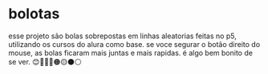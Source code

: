 # bolotas
esse projeto são bolas sobrepostas em linhas aleatorias feitas no p5, utilizando os cursos do alura como base.
se voce segurar o botão direito do mouse, as bolas ficaram mais juntas e mais rapidas.
é algo bem bonito de se ver.
😊👾🐸🔴🟠🟡⚫⚪
